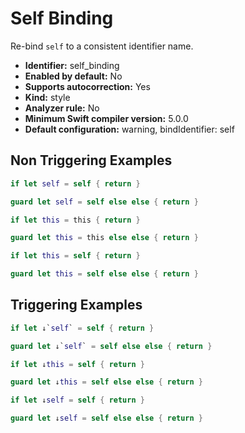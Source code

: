 # Self Binding

Re-bind `self` to a consistent identifier name.

* **Identifier:** self_binding
* **Enabled by default:** No
* **Supports autocorrection:** Yes
* **Kind:** style
* **Analyzer rule:** No
* **Minimum Swift compiler version:** 5.0.0
* **Default configuration:** warning, bindIdentifier: self

## Non Triggering Examples

```swift
if let self = self { return }
```

```swift
guard let self = self else else { return }
```

```swift
if let this = this { return }
```

```swift
guard let this = this else else { return }
```

```swift
if let this = self { return }
```

```swift
guard let this = self else else { return }
```

## Triggering Examples

```swift
if let ↓`self` = self { return }
```

```swift
guard let ↓`self` = self else else { return }
```

```swift
if let ↓this = self { return }
```

```swift
guard let ↓this = self else else { return }
```

```swift
if let ↓self = self { return }
```

```swift
guard let ↓self = self else else { return }
```
